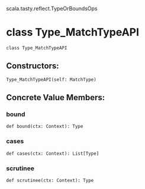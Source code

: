 scala.tasty.reflect.TypeOrBoundsOps
# class Type_MatchTypeAPI

<pre><code class="language-scala" >class Type_MatchTypeAPI</pre></code>
## Constructors:
<pre><code class="language-scala" >Type_MatchTypeAPI(self: MatchType)</pre></code>

## Concrete Value Members:
### bound
<pre><code class="language-scala" >def bound(ctx: Context): Type</pre></code>

### cases
<pre><code class="language-scala" >def cases(ctx: Context): List[Type]</pre></code>

### scrutinee
<pre><code class="language-scala" >def scrutinee(ctx: Context): Type</pre></code>

